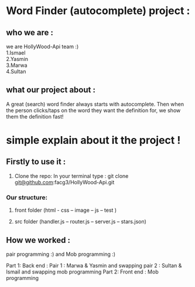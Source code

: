 #  Word Finder (autocomplete) project :  

## who we are :
we are HollyWood-Api  team :)  
1.Ismael  
2.Yasmin  
3.Marwa  
4.Sultan    

## what our project about :  
A great (search) word finder always starts with autocomplete. Then when the person clicks/taps on the word they want the definition for, we show them the definition fast!

# simple explain  about it the project !


## Firstly to use it :
1. Clone the repo:
In your terminal type : git clone git@github.com:facg3/HollyWood-Api.git



### Our structure:  

1. front  folder (html - css – image – js – test )

2. src folder (handler.js – router.js – server.js – stars.json)



## How we worked :     
pair programming :) and  Mob programming  :)

Part 1:
Back end :
Pair 1 : Marwa & Yasmin  and swapping
pair 2 : Sultan & Ismail  and swapping
mob programming
Part 2:
Front end :
Mob programming

